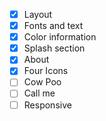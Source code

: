 - [X] Layout
- [X] Fonts and text
- [X] Color information
- [X] Splash section
- [X] About
- [X] Four Icons
- [ ] Cow Poo
- [ ] Call me
- [ ] Responsive